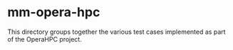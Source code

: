 # mm-opera-hpc
This directory groups together the various test cases implemented as part of the OperaHPC project.
